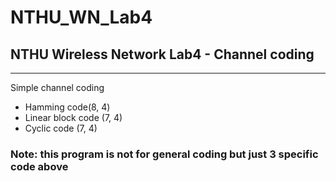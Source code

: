 # NTHU_WN_Lab4
## NTHU Wireless Network Lab4 - Channel coding

---

Simple channel coding
- Hamming code(8, 4)
- Linear block code (7, 4)
- Cyclic code (7, 4)

### Note: this program is not for general coding but just 3 specific code above